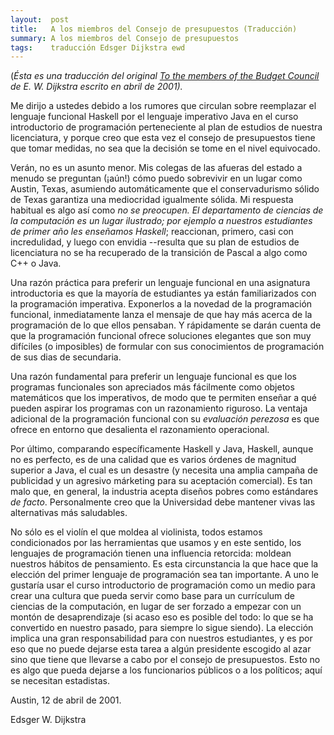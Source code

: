 ```yaml
---
layout:  post
title:   A los miembros del Consejo de presupuestos (Traducción)
summary: A los miembros del Consejo de presupuestos
tags:    traducción Edsger Dijkstra ewd
---
```


(*Ésta es una traducción del original [To the members of the
Budget Council][original] de E. W. Dijkstra escrito en abril de 2001).*

Me dirijo a ustedes debido a los rumores que circulan sobre
reemplazar el lenguaje funcional Haskell por el lenguaje
imperativo Java en el curso introductorio de programación
perteneciente al plan de estudios de nuestra licenciatura, y
porque creo que esta vez el consejo de presupuestos
tiene que tomar medidas, no sea que la decisión se tome
en el nivel equivocado.

Verán, no es un asunto menor. Mis colegas de las afueras
del estado a menudo se preguntan (¡aún!) cómo puedo sobrevivir
en un lugar como Austin, Texas, asumiendo automáticamente que
el conservadurismo sólido de Texas garantiza una mediocridad
igualmente sólida. Mi respuesta habitual es algo así
como *no se preocupen. El departamento de ciencias de la
computación es un lugar ilustrado;
por ejemplo a nuestros estudiantes de primer año les enseñamos
Haskell*; reaccionan, primero, casi con
incredulidad, y luego con envidia --resulta que
su plan de estudios de licenciatura no se ha recuperado
de la transición de Pascal a algo como C++ o Java.

Una razón práctica para preferir un lenguaje funcional
en una asignatura introductoria es que la mayoría de estudiantes
ya están familiarizados con la programación imperativa.
Exponerlos a la novedad de la programación funcional,
inmediatamente lanza el mensaje de que hay más acerca de la programación
de lo que ellos pensaban. Y rápidamente se darán cuenta
de que la programación funcional ofrece soluciones elegantes que
son muy difíciles (o imposibles) de formular con sus conocimientos
de programación de sus dias de secundaria.

Una razón fundamental para preferir un lenguaje funcional es que los programas
funcionales son apreciados más fácilmente como objetos matemáticos
que los imperativos, de modo que te permiten enseñar a qué pueden aspirar
los programas con un razonamiento riguroso.
La ventaja adicional de la programación funcional con su *evaluación perezosa*
es que ofrece en entorno que desalienta el razonamiento operacional.

Por último, comparando específicamente Haskell y Java, Haskell,
aunque no es perfecto, es de una calidad que es varios órdenes
de magnitud superior a Java, el cual es un desastre (y necesita
una amplia campaña de publicidad y un agresivo márketing para
su aceptación comercial). Es tan malo que, en general, la industria
acepta diseños pobres como estándares *de facto*.
Personalmente creo que la Universidad debe mantener vivas
las alternativas más saludables.

No sólo es el violín el que moldea al violinista, todos
estamos condicionados por las herramientas que usamos y en
este sentido, los lenguajes de programación tienen una
influencia retorcida: moldean nuestros hábitos de
pensamiento.
Es esta circunstancia la que hace que la elección del primer
lenguaje de programación sea tan importante. A uno le
gustaría usar el curso introductorio de programación
como un medio para crear una cultura que pueda servir
como base para un currículum de ciencias de la computación,
en lugar de ser forzado a empezar con un montón de
desaprendizaje (si acaso eso es posible del todo: lo que
se ha convertido en nuestro pasado, para siempre lo sigue
siendo).
La elección implica una gran responsabilidad para con
nuestros estudiantes, y es por eso que no puede dejarse esta
tarea
a algún presidente escogido al azar sino que tiene que llevarse a cabo
por el consejo de presupuestos.
Esto no es algo que pueda dejarse a los funcionarios
públicos o a los políticos; aquí se necesitan estadistas.

Austin, 12 de abril de 2001.

Edsger W. Dijkstra


[original]: http://www.cs.utexas.edu/users/EWD/OtherDocs/To%20the%20Budget%20Council%20concerning%20Haskell.pdf